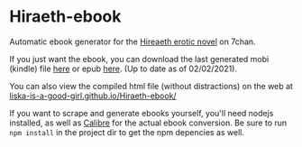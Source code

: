 # Hiraeth-ebook
Automatic ebook generator for the [Hireaeth erotic novel](https://7chan.org/elit/res/26149.html) on 7chan.

If you just want the ebook, you can download the last generated mobi (kindle) file [here](https://github.com/liska-is-a-good-girl/Hiraeth-ebook/raw/master/output/Hiraeth.mobi)  or epub [here](https://github.com/liska-is-a-good-girl/Hiraeth-ebook/raw/master/output/Hiraeth.mobi). (Up to date as of 02/02/2021).

You can also view the compiled html file (without distractions) on the web at [liska-is-a-good-girl.github.io/Hiraeth-ebook/](https://liska-is-a-good-girl.github.io/Hiraeth-ebook/)

If you want to scrape and generate ebooks yourself, you'll need nodejs installed, as well as [Calibre](https://calibre-ebook.com/) for the actual ebook conversion. Be sure to run `npm install` in the project dir to get the npm depencies as well.
